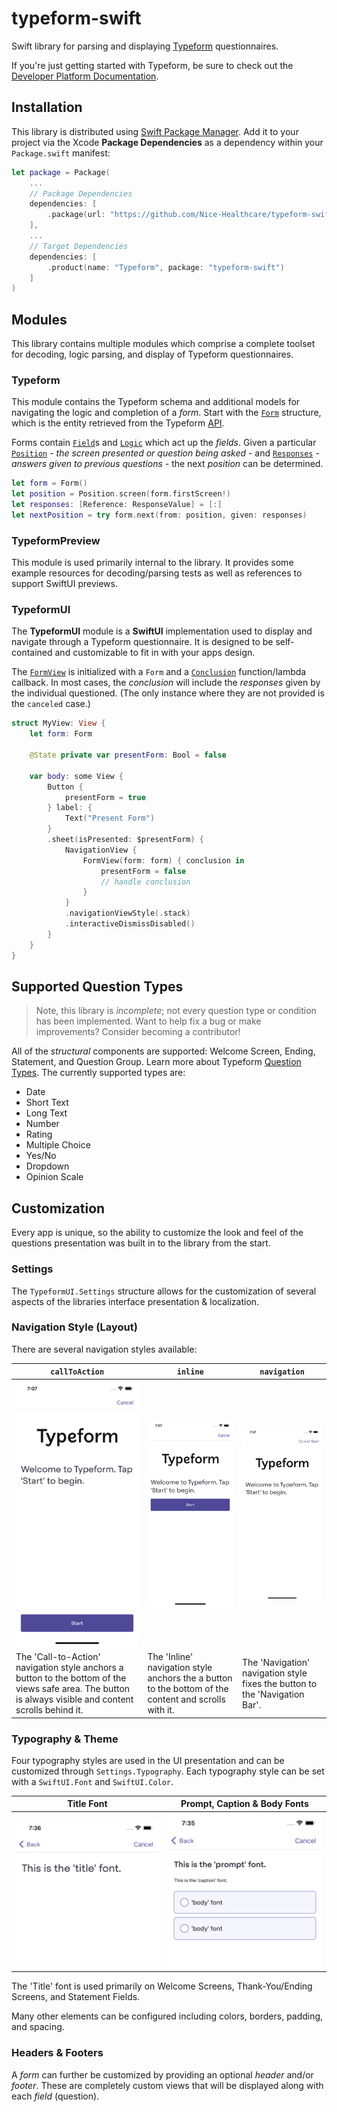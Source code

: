 # typeform-swift

Swift library for parsing and displaying [Typeform](https://www.typeform.com) questionnaires.

If you're just getting started with Typeform, be sure to check out the [Developer Platform Documentation](https://www.typeform.com/developers/get-started/).

## Installation

This library is distributed using [Swift Package Manager](https://swift.org/package-manager). Add it to your project via the Xcode **Package Dependencies** as a dependency within your `Package.swift` manifest:

```swift
let package = Package(
    ...
    // Package Dependencies
    dependencies: [
        .package(url: "https://github.com/Nice-Healthcare/typeform-swift.git", .upToNextMajor(from: "0.3.0"))
    ],
    ...
    // Target Dependencies
    dependencies: [
        .product(name: "Typeform", package: "typeform-swift")
    ]
)
```

## Modules

This library contains multiple modules which comprise a complete toolset for decoding, logic parsing, and display of Typeform questionnaires.

### Typeform

This module contains the Typeform schema and additional models for navigating the logic and completion of a _form_. Start with the [`Form`](Sources/Typeform/Schema/Form.swift) structure, which is the entity retrieved from the Typeform [API](https://www.typeform.com/developers/create/reference/retrieve-forms/).

Forms contain [`Field`](Sources/Typeform/Schema/Field.swift)s and [`Logic`](Sources/Typeform/Schema/Logic.swift) which act up the _fields_. Given a particular [`Position`](Sources/Typeform/Models/Position.swift) - _the screen presented or question being asked_ - and [`Responses`](Sources/Typeform/Models/Responses.swift) - _answers given to previous questions_ - the next _position_ can be determined.

```swift
let form = Form()
let position = Position.screen(form.firstScreen!)
let responses: [Reference: ResponseValue] = [:]
let nextPosition = try form.next(from: position, given: responses)
```

### TypeformPreview

This module is used primarily internal to the library. It provides some example resources for decoding/parsing tests as well as references to support SwiftUI previews.

### TypeformUI

The **TypeformUI** module is a **SwiftUI** implementation used to display and navigate through a Typeform questionnaire. It is designed to be self-contained and customizable to fit in with your apps design.

The [`FormView`](Sources/TypeformUI/Structure/FormView.swift) is initialized with a `Form` and a [`Conclusion`](Sources/TypeformUI/Conclusion.swift) function/lambda callback. In most cases, the _conclusion_ will include the _responses_ given by the individual questioned. (The only instance where they are not provided is the `canceled` case.)

```swift
struct MyView: View {
    let form: Form

    @State private var presentForm: Bool = false

    var body: some View {
        Button {
            presentForm = true
        } label: {
            Text("Present Form")
        }
        .sheet(isPresented: $presentForm) {
            NavigationView {
                FormView(form: form) { conclusion in
                    presentForm = false
                    // handle conclusion
                }
            }
            .navigationViewStyle(.stack)
            .interactiveDismissDisabled()
        }
    }
}
```

## Supported Question Types

> Note, this library is _incomplete_; not every question type or condition has been implemented. Want to help fix a bug or make improvements? Consider becoming a contributor!

All of the _structural_ components are supported: Welcome Screen, Ending, Statement, and Question Group. Learn more about Typeform [Question Types](https://www.typeform.com/help/a/question-types-360051789692/?attribution_user_id=1dbdf7d8-4d28-44f6-8536-d95cf65b0311). The currently supported types are:

* Date
* Short Text
* Long Text
* Number
* Rating
* Multiple Choice
* Yes/No
* Dropdown
* Opinion Scale

## Customization

Every app is unique, so the ability to customize the look and feel of the questions presentation was built in to the library from the start.

### Settings

The `TypeformUI.Settings` structure allows for the customization of several aspects of the libraries interface presentation & localization.

### Navigation Style (Layout)

There are several navigation styles available:

| `callToAction`                                                                                                                                           | `inline`                                                                                             | `navigation`                                                                |
| -------------------------------------------------------------------------------------------------------------------------------------------------------- | ---------------------------------------------------------------------------------------------------- | --------------------------------------------------------------------------- |
| ![Call-to-Action - Navigation Style](Readme/navigation-callToAction.png)                                                                                 | ![Inline - Navigation Style](Readme/navigation-inline.png)                                           | ![Navigation Bar - Navigation Style](Readme/navigation-navigation.png)      |
| The 'Call-to-Action' navigation style anchors a button to the bottom of the views safe area. The button is always visible and content scrolls behind it. | The 'Inline' navigation style anchors the a button to the bottom of the content and scrolls with it. | The 'Navigation' navigation style fixes the button to the 'Navigation Bar'. |

### Typography & Theme

Four typography styles are used in the UI presentation and can be customized through `Settings.Typography`. Each typography style can be set with a `SwiftUI.Font` and `SwiftUI.Color`.

| Title Font                                         | Prompt, Caption & Body Fonts                        |
| -------------------------------------------------- | --------------------------------------------------- |
| ![Title Font Example](Readme/typography-title.png) | ![Other Font Examples](Readme/typography-other.png) |

The 'Title' font is used primarily on Welcome Screens, Thank-You/Ending Screens, and Statement Fields.

Many other elements can be configured including colors, borders, padding, and spacing.

### Headers & Footers

A _form_ can further be customized by providing an optional _header_ and/or _footer_. These are completely custom views that will be displayed along with each _field_ (question).
